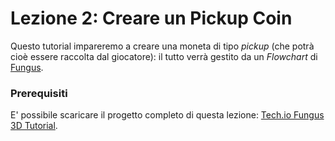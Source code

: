 # Lezione 2: Creare un Pickup Coin

Questo tutorial impareremo a creare una moneta di tipo _pickup_ (che potrà cioè essere raccolta dal giocatore): il tutto verrà gestito da un _Flowchart_ di [Fungus](http://fungusgames.com/).

### Prerequisiti

E' possibile scaricare il progetto completo di questa lezione: [Tech.io Fungus 3D Tutorial](https://github.com/marcosecchi/techio-fungus-3d-tutorial/archive/part_02.zip).

